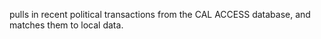 pulls in recent political transactions from the CAL ACCESS database, and matches them to local data.